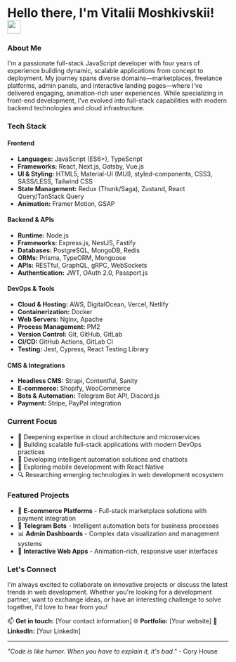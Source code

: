 # Hello there, I'm Vitalii Moshkivskii! <img src="https://media.giphy.com/media/hvRJCLFzcasrR4ia7z/giphy.gif" width="30px"/>

### About Me
I'm a passionate full-stack JavaScript developer with four years of experience building dynamic, scalable applications from concept to deployment. My journey spans diverse domains—marketplaces, freelance platforms, admin panels, and interactive landing pages—where I've delivered engaging, animation-rich user experiences. While specializing in front-end development, I've evolved into full-stack capabilities with modern backend technologies and cloud infrastructure.

### Tech Stack

#### **Frontend**
- **Languages:** JavaScript (ES6+), TypeScript
- **Frameworks:** React, Next.js, Gatsby, Vue.js
- **UI & Styling:** HTML5, Material-UI (MUI), styled-components, CSS3, SASS/LESS, Tailwind CSS
- **State Management:** Redux (Thunk/Saga), Zustand, React Query/TanStack Query
- **Animation:** Framer Motion, GSAP

#### **Backend & APIs**
- **Runtime:** Node.js
- **Frameworks:** Express.js, NestJS, Fastify
- **Databases:** PostgreSQL, MongoDB, Redis
- **ORMs:** Prisma, TypeORM, Mongoose
- **APIs:** RESTful, GraphQL, gRPC, WebSockets
- **Authentication:** JWT, OAuth 2.0, Passport.js

#### **DevOps & Tools**
- **Cloud & Hosting:** AWS, DigitalOcean, Vercel, Netlify
- **Containerization:** Docker
- **Web Servers:** Nginx, Apache
- **Process Management:** PM2
- **Version Control:** Git, GitHub, GitLab
- **CI/CD:** GitHub Actions, GitLab CI
- **Testing:** Jest, Cypress, React Testing Library

#### **CMS & Integrations**
- **Headless CMS:** Strapi, Contentful, Sanity
- **E-commerce:** Shopify, WooCommerce
- **Bots & Automation:** Telegram Bot API, Discord.js
- **Payment:** Stripe, PayPal integration

### Current Focus
- 🌱 Deepening expertise in cloud architecture and microservices
- 🚀 Building scalable full-stack applications with modern DevOps practices
- 🤖 Developing intelligent automation solutions and chatbots
- 📱 Exploring mobile development with React Native
- 🔍 Researching emerging technologies in web development ecosystem

### Featured Projects
- 🛒 **E-commerce Platforms** - Full-stack marketplace solutions with payment integration
- 🤖 **Telegram Bots** - Intelligent automation bots for business processes
- 📊 **Admin Dashboards** - Complex data visualization and management systems
- 🎨 **Interactive Web Apps** - Animation-rich, responsive user interfaces

### Let's Connect
I'm always excited to collaborate on innovative projects or discuss the latest trends in web development. Whether you're looking for a development partner, want to exchange ideas, or have an interesting challenge to solve together, I'd love to hear from you!

📫 **Get in touch:** [Your contact information]
🌐 **Portfolio:** [Your website]
💼 **LinkedIn:** [Your LinkedIn]

---
*"Code is like humor. When you have to explain it, it's bad."* - Cory House
